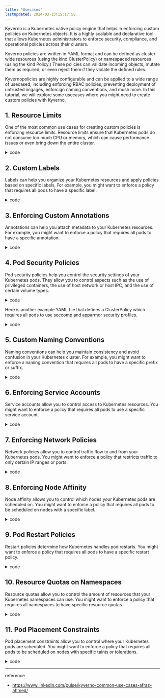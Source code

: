 ```yaml
---
title: "Usecases"
lastUpdated: 2024-03-13T15:17:56
---
```

Kyverno is a Kubernetes native policy engine that helps in enforcing custom policies on Kubernetes objects. It is a highly scalable and declarative tool that allows Kubernetes administrators to enforce security, compliance, and operational policies across their clusters.

Kyverno policies are written in YAML format and can be defined as cluster-wide resources (using the kind ClusterPolicy) or namespaced resources (using the kind Policy.) These policies can validate incoming objects, mutate them as required, or even reject them if they violate the defined rules.

Kyvernopolicies are highly configurable and can be applied to a wide range of usecased, including enforcing RBAC policies, preventing deployment of untrusted imgages, enforcign naming conventions, and mush more. In this tutorial, we wiil explore some usecases where you might need to create custom policies with Kyverno.

## 1. Resource Limits

One of the most common use cases for creating custom policies is enforcing resource limits. Resource limits ensure that Kubernetes pods do not consume too much CPU or memory, which can cause performance issues or even bring down the entire cluster.

<details>
<summary>code</summary>
<div markdown="1">

```yaml
apiVersion: kyverno.io/v
kind: ClusterPolicy
metadata:
  name: Enforce-resource-limits
spec:
  validationFailureAction: Enforce
  background: true
  rules:
    - name: pod-resource-limits
      match:
        resources:
          kinds:
            - Pod
      validate:
        message: "Pods must have CPU limit of 1 core and memory limit of 1 GiB, and request at least 100 milli-CPUs and 256 MiB of memory"
        pattern:
          spec:
            containers:
              - name: "*"
                resources:
                  limits:
                    cpu: 1
                    memory: 1Gi
                  requests:
                    cpu: 100m
                    memory: 256Mi
```

</div>
</details>

## 2. Custom Labels

Labels can help you organize your Kubernetes resources and apply policies based on specific labels, For example, you might want to enforce a policy that requires all pods to have a specific label.

<details>
<summary>code</summary>
<div markdown="1">

```yaml
apiVersion: kyverno.io/v
kind: ClusterPolicy
metadata:
  name: require-backend-label
spec:
  validationFailureAction: Enforce
  background: true
  rules:
    - name: pod-backend-label
      match:
        resources:
          kinds:
            - Pod
      validate:
        message: "Pods must have a 'team' label with value 'backend'"
        pattern:
          metadata:
            labels:
              team: backend
```

</div>
</details>

## 3. Enforcing Custom Annotations

Annotations can help you attach metadata to your Kubernetes resources. For example, you might want to enforce a policy that requires all pods to have a specific annotation.

<details>
<summary>code</summary>
<div markdown="1">

```yaml
apiVersion: kyverno.io/v
kind: ClusterPolicy
metadata:
  name: require-backend-description-annotation
spec:
  validationFailureAction: Enforce
  background: true
  rules:
  - name: pod-backend-description-annotation
    match:
      resources:
        kinds:
        - Pod
    validate:
      message: "Pods must have a 'description' annotation with value 'backend'"
      pattern:
          annotations:
        metadata:
            description: backend
```

</div>
</details>

## 4. Pod Security Policies

Pod security policies help you control the security settings of your Kubernetes pods. They allow you to control aspects such as the use of privileged containers, the use of host network or host IPC, and the use of certain volume types.

<details>
<summary>code</summary>
<div markdown="1">

```yaml
apiVersion: kyverno.io/v
kind: ClusterPolicy
metadata:
  name: disallow-privileged-containers
spec:
  validationFailureAction: Enforce
  background: true
  rules:
    - name: pod-privileged
      match:
        resources:
          kinds:
            - Pod
      validate:
        message: "Pods must not use privileged containers"
        pattern:
          spec:
            containers:
              - name: "*"
                securityContext:
                  privileged: false
```

</div>
</details>

Here is another example YAML file that defines a ClusterPolicy which requires all pods to use seccomp and apparmor security profiles.

<details>
<summary>code</summary>
<div markdown="1">

```yaml
apiVersion: kyverno.io/v
kind: ClusterPolicy
metadata:
  name: require-pod-security-policies
spec:
  validationFailureAction: Enforce
  background: true
  rules:
    - name: pod-security-profile
      match:
        resources:
          kinds:
            - Pod
      validate:
        message: "Pods must use the 'seccomp' and 'apparmor' security profiles"
        pattern:
          spec:
            securityContext:
              seccompProfile:
                type: "RuntimeDefault"
              seLinuxOptions:
                type: "spc_t"
              supplementalGroups:
                - 100
              sysctls:
                - name: net.ipv4.ip_forward
                  value: "0"
```

</div>
</details>

## 5. Custom Naming Conventions

Naming conventions can help you maintain consistency and avoid confusion in your Kubernetes cluster. For example, you might want to enforce a naming convention that requires all pods to have a specific prefix or suffix.

<details>
<summary>code</summary>
<div markdown="1">

```yaml
apiVersion: kyverno.io/v
kind: ClusterPolicy
metadata:
  name: prod-naming-convention
spec:
  validationFailureAction: Enforce
  background: true
  rules:
    - name: pod-prod-naming
      match:
        resources:
          kinds:
            - Pod
      validate:
        message: "Pods must have a 'prod-' prefix in their name"
        pattern:
          metadata:
            name: "prod-*"
```

</div>
</details>

## 6. Enforcing Service Accounts

Service accounts allow you to control access to Kubernetes resources. You might want to enforce a policy that requires all pods to use a specific service account.

<details>
<summary>code</summary>
<div markdown="1">

```yaml
apiVersion: kyverno.io/v
kind: ClusterPolicy
metadata:
  name: require-backend-service-account
spec:
  validationFailureAction: Enforce
  background: true
  rules:
    - name: pod-backend-service-account
      match:
        resources:
          kinds:
            - Pod
      validate:
        message: "Pods must use the 'backend' service account"
        pattern:
          spec:
            serviceAccountName: backend
```

</div>
</details>

## 7. Enforcing Network Policies

Network policies allow you to control traffic flow to and from your Kubernetes pods. You might want to enforce a policy that restricts traffic to only certain IP ranges or ports.

<details>
<summary>code</summary>
<div markdown="1">

```yaml
apiVersion: kyverno.io/v
kind: ClusterPolicy
metadata:
  name: allow-specific-ip-range
spec:
  validationFailureAction: Enforce
  background: true
  rules:
    - name: pod-specific-ip-range
      match:
        resources:
          kinds:
            - NetworkPolicy
      validate:
        message: "Network policies must allow traffic from 192.168.0.0/16"
        pattern:
          spec:
            podSelector:
              matchLabels:
                app: myapp
            ingress:
              - from:
                  - ipBlock:
                      cidr: 192.168.0.0/16
```

</div>
</details>

## 8. Enforcing Node Affinity

Node affinity allows you to control which nodes your Kubernetes pods are scheduled on. You might want to enforce a policy that requires all pods to be scheduled on nodes with a specific label.

<details>
<summary>code</summary>
<div markdown="1">

```yaml
apiVersion: kyverno.io/v
kind: ClusterPolicy
metadata:
  name: require-backend-node-affinity
spec:
  validationFailureAction: Enforce
  background: true
  rules:
    - name: pod-backend-node-affinity
      match:
        resources:
          kinds:
            - Pod
      validate:
        message: "Pods must be scheduled on nodes with the 'backend' label"
        pattern:
          spec:
            affinity:
              nodeAffinity:
                requiredDuringSchedulingIgnoredDuringExecution:
                  nodeSelectorTerms:
                    - matchExpressions:
                        - key: role
                          operator: In
                          values:
                            - backend
```

</div>
</details>

## 9. Pod Restart Policies

Restart policies determine how Kubernetes handles pod restarts. You might want to enforce a policy that requires all pods to have a specific restart policy.

<details>
<summary>code</summary>
<div markdown="1">

```yaml
apiVersion: kyverno.io/v
kind: ClusterPolicy
metadata:
  name: require-always-restart-policy
spec:
  validationFailureAction: Enforce
  background: true
  rules:
    - name: pod-restart-policy
      match:
        resources:
          kinds:
            - Pod
      validate:
        message: "Pods must have a restart policy of Always"
        pattern:
          spec:
            restartPolicy: Always
```

</div>
</details>

## 10. Resource Quotas on Namespaces

Resource quotas allow you to control the amount of resources that your Kubernetes namespaces can use. You might want to enforce a policy that requires all namespaces to have specific resource quotas.

<details>
<summary>code</summary>
<div markdown="1">

```yaml
apiVersion: kyverno.io/v
kind: ClusterPolicy
metadata:
  name: require-resource-quotas
spec:
  validationFailureAction: Enforce
  background: true
  rules:
    - name: namespace-resource-quotas
      match:
        resources:
          kinds:
            - ResourceQuota
      validate:
        message: "Namespaces must have a CPU limit of 2 and a memory limit of 1 GiB"
        pattern:
          spec:
            hard:
              limits.cpu: "2"
              limits.memory: "1Gi"
```

</div>
</details>

## 11. Pod Placement Constraints

Pod placement constraints allow you to control where your Kubernetes pods are scheduled. You might want to enforce a policy that requires all pods to be scheduled on nodes with specific taints or tolerations.

<details>
<summary>code</summary>
<div markdown="1">

```yaml
apiVersion: kyverno.io/v
kind: ClusterPolicy
metadata:
  name: require-tolerations
spec:
  validationFailureAction: Enforce
  background: true
  rules:
    - name: pod-tolerations
      match:
        resources:
          kinds:
            - Pod
      validate:
        message: "Pods must tolerate the 'app=backend' taint"
        pattern:
          spec:
            tolerations:
              - key: "app"
                operator: "Equal"
                value: "backend"
                effect: "NoSchedule"
```

</div>
</details>

---

reference

- https://www.linkedin.com/pulse/kyverno-common-use-cases-afraz-ahmed/

